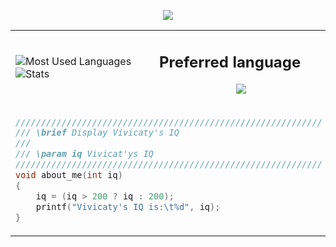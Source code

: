 <p align="center">
    <!-- Typing SVG by DenverCoder1 - https://github.com/DenverCoder1/readme-typing-svg -->
    <a href="https://github.com/DenverCoder1/readme-typing-svg">
        <img
            src="https://readme-typing-svg.demolab.com/?lines=EPITECH%20Student;4%2B%20years%20of%20coding%20experience;Always%20learning%20new%20things;God%20of%20Programming%20:P&font=Fira%20Code&center=true&width=440&height=45&color=f75c7e&vCenter=true&pause=1000&size=22"
        />
    </a>
</p>

<div align="center">
    <table>
        <tr>
            <td>
                <img
                    src="https://github-readme-stats.vercel.app/api/top-langs/?username=VivicatcHub&layout=compact&theme=transparent&text_color=cdd6f4&hide_border=true&icon_color=cba6f7&title_color=94e2d5&langs_count=8"
                    alt="Most Used Languages"
                />
                <br />
                <img
                src="https://github-readme-stats.vercel.app/api?username=VivicatcHub&show_icons=true&theme=transparent&text_color=cdd6f4&icon_color=cba6f7&title_color=94e2d5&hide_border=true&rank_icon=percentile"
                alt="Stats"
                />
            </td>
            <td>
                <h2>Preferred language</h2>
                <p align="center">
                    <a href="https://skillicons.dev">
                        <img src="https://skillicons.dev/icons?i=c,js,py" />
                    </a>
                </p>
            </td>
        </tr>
        <tr>
            <td colspan="2">
                <div align="left">

```c
////////////////////////////////////////////////////////////
/// \brief Display Vivicaty's IQ
///
/// \param iq Vivicat'ys IQ
////////////////////////////////////////////////////////////
void about_me(int iq)
{
    iq = (iq > 200 ? iq : 200);
    printf("Vivicaty's IQ is:\t%d", iq);
}
```
</div></td></tr>
    </table>
    <!-- <h1></h1>
    <kbd>
        <a href="https://ko-fi.com/M4M0MRES5" target="_blank">
            <img
                src="https://img.shields.io/badge/GMAIL--FF5E5B?style=plastic&logo=gmail&logoColor=white&labelColor=FF5E5B"
                alt="Contact-me on gmail"
                height="30"
            />
        </a>
    </kbd> -->
</div>